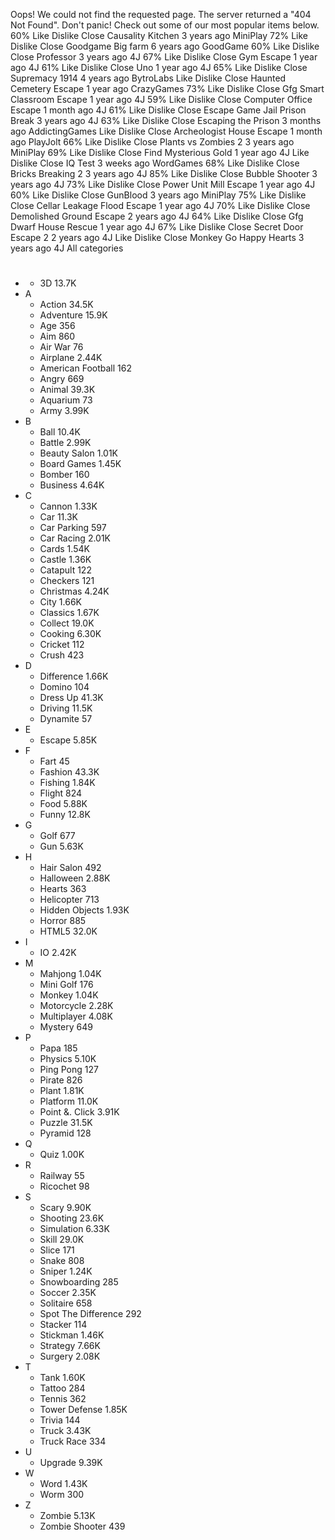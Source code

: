 Oops! We could not find the requested page. The server returned a "404 Not Found". Don't panic! Check out some of our most popular items below. 60% Like Dislike Close Causality Kitchen 3 years ago MiniPlay 72% Like Dislike Close Goodgame Big farm 6 years ago GoodGame 60% Like Dislike Close Professor 3 years ago 4J 67% Like Dislike Close Gym Escape 1 year ago 4J 61% Like Dislike Close Uno 1 year ago 4J 65% Like Dislike Close Supremacy 1914 4 years ago BytroLabs Like Dislike Close Haunted Cemetery Escape 1 year ago CrazyGames 73% Like Dislike Close Gfg Smart Classroom Escape 1 year ago 4J 59% Like Dislike Close Computer Office Escape 1 month ago 4J 61% Like Dislike Close Escape Game Jail Prison Break 3 years ago 4J 63% Like Dislike Close Escaping the Prison 3 months ago AddictingGames Like Dislike Close Archeologist House Escape 1 month ago PlayJolt 66% Like Dislike Close Plants vs Zombies 2 3 years ago MiniPlay 69% Like Dislike Close Find Mysterious Gold 1 year ago 4J Like Dislike Close IQ Test 3 weeks ago WordGames 68% Like Dislike Close Bricks Breaking 2 3 years ago 4J 85% Like Dislike Close Bubble Shooter 3 years ago 4J 73% Like Dislike Close Power Unit Mill Escape 1 year ago 4J 60% Like Dislike Close GunBlood 3 years ago MiniPlay 75% Like Dislike Close Cellar Leakage Flood Escape 1 year ago 4J 70% Like Dislike Close Demolished Ground Escape 2 years ago 4J 64% Like Dislike Close Gfg Dwarf House Rescue 1 year ago 4J 67% Like Dislike Close Secret Door Escape 2 2 years ago 4J Like Dislike Close Monkey Go Happy Hearts 3 years ago 4J All categories

*   #
    *   3D 13.7K
*   A
    *   Action 34.5K
    *   Adventure 15.9K
    *   Age 356
    *   Aim 860
    *   Air War 76
    *   Airplane 2.44K
    *   American Football 162
    *   Angry 669
    *   Animal 39.3K
    *   Aquarium 73
    *   Army 3.99K
*   B
    *   Ball 10.4K
    *   Battle 2.99K
    *   Beauty Salon 1.01K
    *   Board Games 1.45K
    *   Bomber 160
    *   Business 4.64K
*   C
    *   Cannon 1.33K
    *   Car 11.3K
    *   Car Parking 597
    *   Car Racing 2.01K
    *   Cards 1.54K
    *   Castle 1.36K
    *   Catapult 122
    *   Checkers 121
    *   Christmas 4.24K
    *   City 1.66K
    *   Classics 1.67K
    *   Collect 19.0K
    *   Cooking 6.30K
    *   Cricket 112
    *   Crush 423
*   D
    *   Difference 1.66K
    *   Domino 104
    *   Dress Up 41.3K
    *   Driving 11.5K
    *   Dynamite 57
*   E
    *   Escape 5.85K
*   F
    *   Fart 45
    *   Fashion 43.3K
    *   Fishing 1.84K
    *   Flight 824
    *   Food 5.88K
    *   Funny 12.8K
*   G
    *   Golf 677
    *   Gun 5.63K
*   H
    *   Hair Salon 492
    *   Halloween 2.88K
    *   Hearts 363
    *   Helicopter 713
    *   Hidden Objects 1.93K
    *   Horror 885
    *   HTML5 32.0K
*   I
    *   IO 2.42K
*   M
    *   Mahjong 1.04K
    *   Mini Golf 176
    *   Monkey 1.04K
    *   Motorcycle 2.28K
    *   Multiplayer 4.08K
    *   Mystery 649
*   P
    *   Papa 185
    *   Physics 5.10K
    *   Ping Pong 127
    *   Pirate 826
    *   Plant 1.81K
    *   Platform 11.0K
    *   Point &. Click 3.91K
    *   Puzzle 31.5K
    *   Pyramid 128
*   Q
    *   Quiz 1.00K
*   R
    *   Railway 55
    *   Ricochet 98
*   S
    *   Scary 9.90K
    *   Shooting 23.6K
    *   Simulation 6.33K
    *   Skill 29.0K
    *   Slice 171
    *   Snake 808
    *   Sniper 1.24K
    *   Snowboarding 285
    *   Soccer 2.35K
    *   Solitaire 658
    *   Spot The Difference 292
    *   Stacker 114
    *   Stickman 1.46K
    *   Strategy 7.66K
    *   Surgery 2.08K
*   T
    *   Tank 1.60K
    *   Tattoo 284
    *   Tennis 362
    *   Tower Defense 1.85K
    *   Trivia 144
    *   Truck 3.43K
    *   Truck Race 334
*   U
    *   Upgrade 9.39K
*   W
    *   Word 1.43K
    *   Worm 300
*   Z
    *   Zombie 5.13K
    *   Zombie Shooter 439